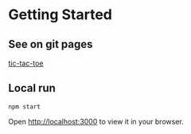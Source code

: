 # Getting Started

## See on git pages

[tic-tac-toe](https://lyudmiladiachenko.github.io/tic-tac-toe/build/)

## Local run

`npm start`

Open [http://localhost:3000](http://localhost:3000) to view it in your browser.